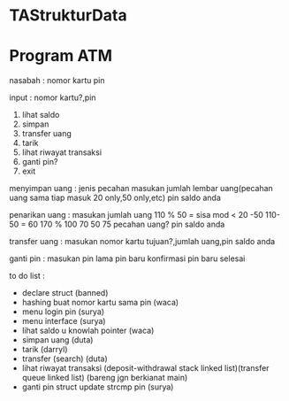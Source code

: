 # TAStrukturData
# Program ATM
nasabah : 
nomor kartu
pin

input : 
nomor kartu?,pin

1. lihat saldo
2. simpan
3. transfer uang
4. tarik
5. lihat riwayat transaksi
6. ganti pin?
7. exit

menyimpan uang :
jenis pecahan 
masukan jumlah lembar uang(pecahan uang sama tiap masuk 20 only,50 only,etc)
pin
saldo anda

penarikan uang :
masukan jumlah uang        		110 % 50 = sisa mod < 20 -50 
					110-50 = 60
					170 % 100
					70 50
					75
pecahan uang?
pin
saldo anda

transfer uang : 
masukan nomor kartu tujuan?,jumlah uang,pin
saldo anda

ganti pin :
masukan pin lama
pin baru
konfirmasi pin baru
selesai

to do list :
- declare struct (banned)
- hashing buat nomor kartu sama pin (waca)
- menu login pin  (surya)
- menu interface  (surya)
- lihat saldo u knowlah  pointer (waca)
- simpan uang (duta)
- tarik (darryl)
- transfer (search) (duta)
- lihat riwayat transaksi (deposit-withdrawal stack linked list)(transfer queue linked list) (bareng jgn berkianat main)
- ganti pin struct update strcmp pin (surya)
